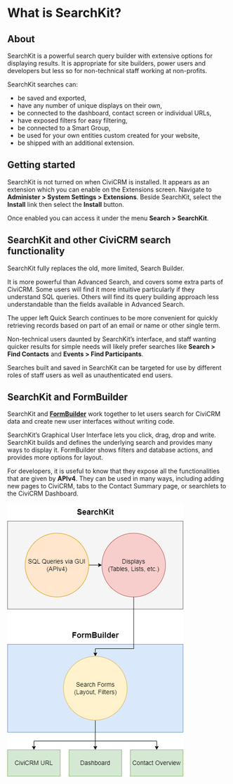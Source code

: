 # What is SearchKit?

## About

SearchKit is a powerful search query builder with extensive options for displaying results. It is appropriate for site builders, power users and developers but less so for non-technical staff working at non-profits. 

SearchKit searches can:

* be saved and exported,
* have any number of unique displays on their own,
* be connected to the dashboard, contact screen or individual URLs,
* have exposed filters for easy filtering,
* be connected to a Smart Group,
* be used for your own entities custom created for your website,
* be shipped with an additional extension.


## Getting started

SearchKit is not turned on when CiviCRM is installed. It appears as an extension which you can enable on the Extensions screen. Navigate to **Administer > System Settings > Extensions**. Beside SearchKit, select the **Install** link then select the **Install** button.

Once enabled you can access it under the menu **Search > SearchKit**.


## SearchKit and other CiviCRM search functionality

SearchKit fully replaces the old, more limited, Search Builder. 

It is more powerful than Advanced Search, and covers some extra parts of CiviCRM. Some users will find it more intuitive particularly if they understand SQL queries. Others will find its query building approach less understandable than the fields available in Advanced Search.

The upper left Quick Search continues to be more convenient for quickly retrieving records based on part of an email or name or other single term. 

Non-technical users daunted by SearchKit’s interface, and staff wanting quicker results for simple needs will likely prefer searches like **Search > Find Contacts** and **Events > Find Participants**.

Searches built and saved in SearchKit can be targeted for use by different roles of staff users as well as unauthenticated end users.

## SearchKit and FormBuilder

SearchKit and **[FormBuilder](../../the-user-interface/creating-new-forms.md)** work together to let users search for CiviCRM data and create new user interfaces without writing code. 

SearchKit’s Graphical User Interface lets you click, drag, drop and write. SearchKit builds and defines the underlying search and provides many ways to display it. FormBuilder shows filters and database actions, and provides more options for layout.

For developers, it is useful to know that they expose all the functionalities that are given by **APIv4**. They can be used in many ways, including adding new pages to CiviCRM, tabs to the Contact Summary page, or searchlets to the CiviCRM Dashboard.

![Diagram of Searchkit & Formbuilder](../../img/search-kit/searchkit-formbuilder-schema.png)
